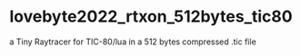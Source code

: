 # lovebyte2022_rtxon_512bytes_tic80
a Tiny Raytracer for TIC-80/lua in a 512 bytes compressed .tic file
